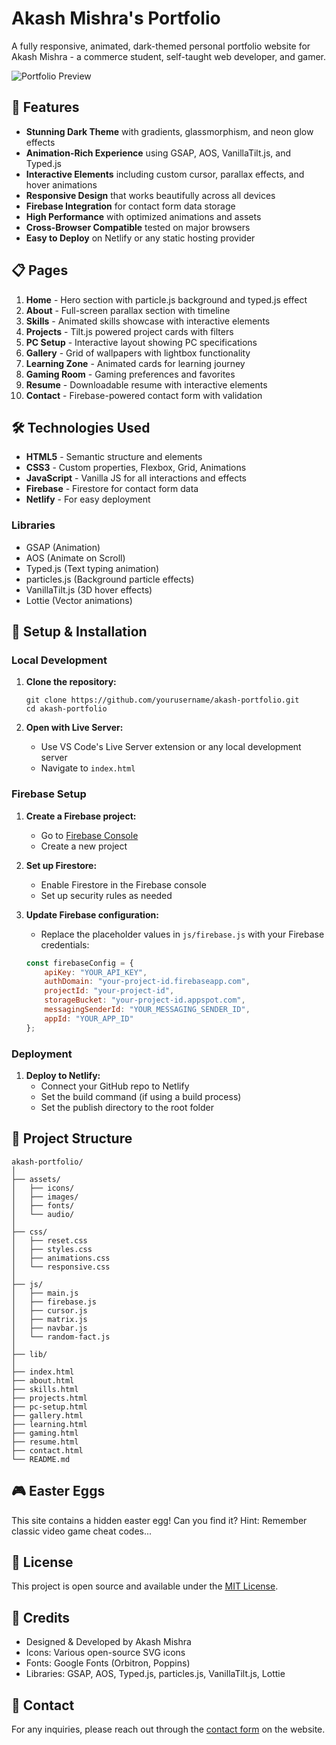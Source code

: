 # Akash Mishra's Portfolio

A fully responsive, animated, dark-themed personal portfolio website for Akash Mishra - a commerce student, self-taught web developer, and gamer.

![Portfolio Preview](assets/images/preview.jpg)

## 🚀 Features

- **Stunning Dark Theme** with gradients, glassmorphism, and neon glow effects
- **Animation-Rich Experience** using GSAP, AOS, VanillaTilt.js, and Typed.js
- **Interactive Elements** including custom cursor, parallax effects, and hover animations
- **Responsive Design** that works beautifully across all devices
- **Firebase Integration** for contact form data storage
- **High Performance** with optimized animations and assets
- **Cross-Browser Compatible** tested on major browsers
- **Easy to Deploy** on Netlify or any static hosting provider

## 📋 Pages

1. **Home** - Hero section with particle.js background and typed.js effect
2. **About** - Full-screen parallax section with timeline
3. **Skills** - Animated skills showcase with interactive elements
4. **Projects** - Tilt.js powered project cards with filters
5. **PC Setup** - Interactive layout showing PC specifications
6. **Gallery** - Grid of wallpapers with lightbox functionality
7. **Learning Zone** - Animated cards for learning journey
8. **Gaming Room** - Gaming preferences and favorites
9. **Resume** - Downloadable resume with interactive elements
10. **Contact** - Firebase-powered contact form with validation

## 🛠️ Technologies Used

- **HTML5** - Semantic structure and elements
- **CSS3** - Custom properties, Flexbox, Grid, Animations
- **JavaScript** - Vanilla JS for all interactions and effects
- **Firebase** - Firestore for contact form data
- **Netlify** - For easy deployment

### Libraries
- GSAP (Animation)
- AOS (Animate on Scroll)
- Typed.js (Text typing animation)
- particles.js (Background particle effects)
- VanillaTilt.js (3D hover effects)
- Lottie (Vector animations)

## 🔧 Setup & Installation

### Local Development

1. **Clone the repository:**
   ```
   git clone https://github.com/yourusername/akash-portfolio.git
   cd akash-portfolio
   ```

2. **Open with Live Server:**
   - Use VS Code's Live Server extension or any local development server
   - Navigate to `index.html`

### Firebase Setup

1. **Create a Firebase project:**
   - Go to [Firebase Console](https://console.firebase.google.com/)
   - Create a new project

2. **Set up Firestore:**
   - Enable Firestore in the Firebase console
   - Set up security rules as needed

3. **Update Firebase configuration:**
   - Replace the placeholder values in `js/firebase.js` with your Firebase credentials:
   ```javascript
   const firebaseConfig = {
       apiKey: "YOUR_API_KEY",
       authDomain: "your-project-id.firebaseapp.com",
       projectId: "your-project-id",
       storageBucket: "your-project-id.appspot.com",
       messagingSenderId: "YOUR_MESSAGING_SENDER_ID",
       appId: "YOUR_APP_ID"
   };
   ```

### Deployment

1. **Deploy to Netlify:**
   - Connect your GitHub repo to Netlify
   - Set the build command (if using a build process)
   - Set the publish directory to the root folder

## 📁 Project Structure

```
akash-portfolio/
│
├── assets/
│   ├── icons/
│   ├── images/
│   ├── fonts/
│   └── audio/
│
├── css/
│   ├── reset.css
│   ├── styles.css
│   ├── animations.css
│   └── responsive.css
│
├── js/
│   ├── main.js
│   ├── firebase.js
│   ├── cursor.js
│   ├── matrix.js
│   ├── navbar.js
│   └── random-fact.js
│
├── lib/
│
├── index.html
├── about.html
├── skills.html
├── projects.html
├── pc-setup.html
├── gallery.html
├── learning.html
├── gaming.html
├── resume.html
├── contact.html
└── README.md
```

## 🎮 Easter Eggs

This site contains a hidden easter egg! Can you find it?
Hint: Remember classic video game cheat codes...

## 📝 License

This project is open source and available under the [MIT License](LICENSE).

## 🤝 Credits

- Designed & Developed by Akash Mishra
- Icons: Various open-source SVG icons
- Fonts: Google Fonts (Orbitron, Poppins)
- Libraries: GSAP, AOS, Typed.js, particles.js, VanillaTilt.js, Lottie

## 📧 Contact

For any inquiries, please reach out through the [contact form](https://akash-mishra.netlify.app/contact.html) on the website. 